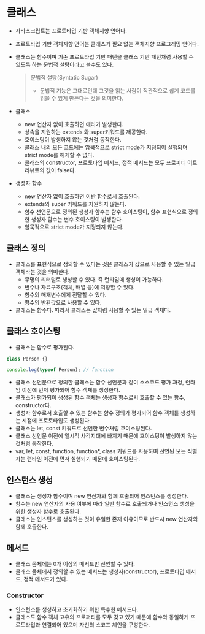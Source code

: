 # 클래스

- 자바스크립트는 프로토타입 기반 객체지향 언어다.
- 프로토타입 기반 객체지향 언어는 클래스가 필요 없는 객체지향 프로그래밍 언어다.
- 클래스는 함수이며 기존 프로토타입 기반 패턴을 클래스 기반 패턴처럼 사용할 수 있도록 하는 문법적 설탕이라고 볼수도 있다.

  > 문법적 설탕(Syntatic Sugar)
  >
  > - 문법적 기능은 그대로인데 그것을 읽는 사람이 직관적으로 쉽게 코드를 읽을 수 있게 만든다는 것을 의미한다.

- 클래스

  - new 연산자 없이 호출하면 에러가 발생한다.
  - 상속을 지원하는 extends 와 super키워드를 제공한다.
  - 호이스팅이 발생하지 않는 것처럼 동작한다.
  - 클래스 내의 모든 코드에는 암묵적으로 strict mode가 지정되어 실행되며 strict mode를 해제할 수 없다.
  - 클래스의 constructor, 프로토타입 메서드, 정적 메서드는 모두 프로퍼티 어트리뷰트의 값이 false다.

- 생성자 함수
  - new 연산자 없이 호출하면 이반 함수로서 호출된다.
  - extends와 super 키워드를 지원하지 않는다.
  - 함수 선언문으로 정의된 생성자 함수는 함수 호이스팅이, 함수 표현식으로 정의한 생성자 함수는 변수 호이스팅이 발생한다.
  - 암묵적으로 strict mode가 지정되지 않는다.

## 클래스 정의

- 클래스를 표현식으로 정의할 수 있다는 것은 클래스가 값으로 사용할 수 있는 일급 객체라는 것을 의미한다.
  - 무명의 리터럴로 생성할 수 있다. 즉 런타임에 생성이 가능하다.
  - 변수나 자료구조(객체, 배열 등)에 저장할 수 있다.
  - 함수의 매개변수에게 전달할 수 있다.
  - 함수의 반환값으로 사용할 수 있다.
- 클래스는 함수다. 따라서 클래스는 값처럼 사용할 수 있는 일급 객체다.

## 클래스 호이스팅

- 클래스는 함수로 평가된다.

```js
class Person {}

console.log(typeof Person); // function
```

- 클래스 선언문으로 정의한 클래스는 함수 선언문과 같이 소스코드 평가 과정, 런타임 이전에 먼저 평가되어 함수 객체를 생성한다.
- 클래스가 평가되어 생성된 함수 객체는 생성자 함수로서 호출할 수 있는 함수, constructor다.
- 생성자 함수로서 호출할 수 있는 함수는 함수 정의가 평가되어 함수 객체를 생성하는 시점에 프로토타입도 생성된다.
- 클래스는 let, const 키워드로 선언한 변수처럼 호이스팅된다.
- 클래스 선언문 이전에 일시적 사각지대에 빠지기 때문에 호이스팅이 발생하지 않는 것처럼 동작한다.
- var, let, const, function, function\*, class 키워드를 사용하여 선언된 모든 식별자는 런타임 이전에 먼저 실행되기 때문에 호이스팅된다.

## 인스턴스 생성

- 클래스는 생성자 함수이며 new 연산자와 함께 호출되어 인스턴스를 생성한다.
- 함수는 new 연산자의 사용 여부에 따라 일반 함수로 호출되거나 인스턴스 생성을 위한 생성자 함수로 호출된다.
- 클래스는 인스턴스를 생성하는 것이 유일한 존재 이유이므로 반드시 new 연산자와 함께 호출한다.

## 메서드

- 클래스 몸체에는 0개 이상의 메서드만 선언할 수 있다.
- 클래스 몸체에서 정의할 수 있는 메서드는 생성자(constructor), 프로토타입 메서드, 정적 메서드가 있다.

### Constructor

- 인스턴스를 생성하고 초기화하기 위한 특수한 메서드다.
- 클래스도 함수 객체 고유의 프로퍼티를 모두 갖고 있기 때문에 함수와 동일하게 프로토타입과 연결되어 있으며 자신의 스코프 체인을 구성한다.
